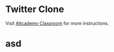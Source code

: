 # Twitter Clone

Visit [Altcademy Classroom](https://www.altcademy.com/classroom/) for more instructions.
# asd
